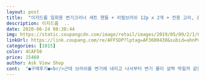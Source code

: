```yaml
---
layout: post 
title:  "이지드롭 일회용 변기크리너 세트 핸들 + 리필브러쉬 12p x 2개 + 전용 고리, 혼합 색상, 1세트" 
description: 이지드롭  ..
date: 2020-06-24 08:38:44 
img: https://static.coupangcdn.com/image/retail/images/2019/05/09/2/1/6779bc4f-31ca-4448-85f0-40815b880b0c.jpg 
linkUrl: https://link.coupang.com/re/AFFSDP?lptag=AF3600438&subid=ahnPublicAsk&pageKey=1555585838&itemId=2660640183&vendorItemId=70651287247&traceid=V0-113-930e387a5c22118b 
categories: [1015] 
color: 4CAF50 
price: 15460 
author: Ask View Shop 
cont:  "●구매후기●<br/>근데 브러쉬를 변기에 내리고 나서부터 변기 물이 살짝 막힐꺼 같은 느낌이 있어서<br/>두고보고있음 ㅠㅠ<br/>받자마자 사용해봄.<br/> 안쪽까지 잘 닦이는거 같음.<br/><br/>왜 이제 샀나 싶어요닦고 바로 변기에 버리니 세상 편하고 세척도 쉬워서 더 자주 청소하게 되네요<br/>이러다 즈희남편도 청소하겠다 할지도 모르겠어요 오홍홍ㅋㅋ<br/>이제품 쓰다보니 기분이 다르네요<br/>화장실 변기 청소하기가 증말증말 싫었는데요.<br/>.<br/><br/>" 
---
```

